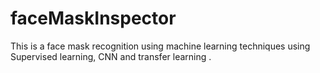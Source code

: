 # faceMaskInspector
This is a face mask recognition using machine learning techniques using Supervised learning, CNN and transfer learning .
